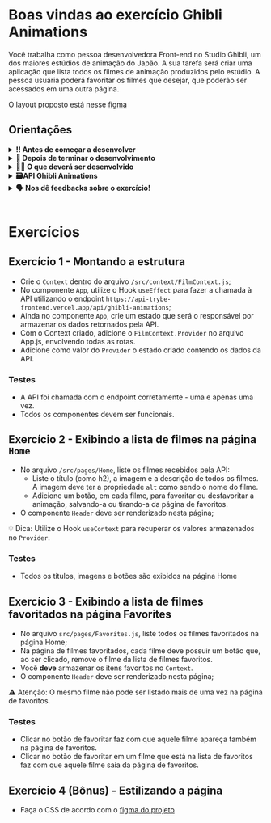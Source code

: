 # Boas vindas ao exercício Ghibli Animations

Você trabalha como pessoa desenvolvedora Front-end no Studio Ghibli, um dos maiores estúdios de animação do Japão. A sua tarefa será criar uma aplicação que lista todos os filmes de animação produzidos pelo estúdio. A pessoa usuária poderá favoritar os filmes que desejar, que poderão ser acessados em uma outra página.

O layout proposto está nesse [figma](https://www.figma.com/file/cqw5AHCVTEEsIGI7eNsAQY/%5BFRONT%5D-Exercise-Ghibli-Animations?node-id=0%3A1&t=0KTsRD18wbnb0tbl-1)

## Orientações

<details>
  <summary><strong>‼️ Antes de começar a desenvolver</strong></summary><br />

- Crie um fork desse projeto, para isso siga esse [tutorial de como realizar um fork](https://guides.github.com/activities/forking/).

- Após fazer o fork, clone o repositório criado para o seu computador.

- Rode o comando `npm install`.

- Vá para a branch `main` do seu projeto e execute o comando `git branch` ou `git branch -a`.

> 💡 Observe o que deve ser feito nas instruções para cada exercício.

</details>

<details>
  <summary><strong>🤝 Depois de terminar o desenvolvimento</strong></summary><br />

Após a solução dos exercícios, abra um PR no seu repositório forkado e, se quiser, mergeie para a `main`. Sinta-se à vontade!

**Atenção!**: Ao criar o PR,  você irá se deparar com essa tela:

![PR do exercício](images/example-pr.png)

É necessário realizar uma mudança. Para isso, clique no _base repository_ como na imagem abaixo:

![Mudando a base do repositório](images/change-base.png)

Mude para o seu repositório. Seu nome estará na frente do nome dele, por exemplo: `antonio/TicTacToe`. Depois desse passo a página deve ficar assim:

![Após mudança](images/after-change.png)

Agora, basta criar o PULL REQUEST clicando no botão `Create Pull Request`.

> 💡 Realize esse processo para cada PR que abrir.

</details>

<details>
  <summary><strong>👨‍💻 O que deverá ser desenvolvido</strong></summary><br />

Você criará uma aplicação que exibe as principais animações do [Studio Ghibli](https://studioghibli.com.br/studioghibli/), além de possibilitar a pessoa usuária a favoritar uma animação e renderizá-las na página de favoritos.

> 👀 Dica: a estrutura de páginas e as rotas da aplicação já estão prontas!

Para se inspirar, o Figma da aplicação está nesse [link.](https://www.figma.com/file/cqw5AHCVTEEsIGI7eNsAQY/%5BFRONT%5D-Exercise-Ghibli-Animations?node-id=0%3A1&t=0KTsRD18wbnb0tbl-1)

</details>

  <details>
    <summary><strong>🗃API Ghibli Animations</strong></summary> <br />

  A API utilizada encontra-se [neste endpoint](https://api-trybe-frontend.vercel.app/api/ghibli-animations). Você pode acessá-la para verificar como os dados serão recebidos pela aplicação e como são os objetos retornados por ela.

  </details>

<details>
  <summary><strong>🗣 Nos dê feedbacks sobre o exercício!</strong></summary> <br />

  Ao finalizar e submeter o exercício, não se esqueça de avaliar sua experiência preenchendo o formulário. Leva menos de 3 minutos!

  [FORMULÁRIO DE AVALIAÇÃO](https://be-trybe.typeform.com/to/ZTeR4IbH#cohort_hidden=CH30-A&template=betrybe/sd-0x-exercise-ghibli-animations)

</details>

<br />

# Exercícios

## Exercício 1 - Montando a estrutura

- Crie o `Context` dentro do arquivo `/src/context/FilmContext.js`;
- No componente `App`, utilize o Hook `useEffect` para fazer a chamada à API utilizando o endpoint `https://api-trybe-frontend.vercel.app/api/ghibli-animations`;
- Ainda no componente `App`, crie um estado que será o responsável por armazenar os dados retornados pela API.
- Com o Context criado, adicione o `FilmContext.Provider` no arquivo App.js, envolvendo todas as rotas.
- Adicione como valor do `Provider` o estado criado contendo os dados da API.

### Testes

- A API foi chamada com o endpoint corretamente - uma e apenas uma vez.
- Todos os componentes devem ser funcionais.

## Exercício 2 - Exibindo a lista de filmes na página `Home`

- No arquivo `/src/pages/Home`, liste os filmes recebidos pela API:
  - Liste o título (como h2), a imagem e a descrição de todos os filmes. A imagem deve ter a propriedade `alt` como sendo o nome do filme.
  - Adicione um botão, em cada filme, para favoritar ou desfavoritar a animação, salvando-a ou tirando-a da página de favoritos.
- O componente `Header` deve ser renderizado nesta página;

💡 Dica: Utilize o Hook `useContext` para recuperar os valores armazenados no `Provider`.

### Testes

- Todos os títulos, imagens e botões são exibidos na página Home

## Exercício 3 - Exibindo a lista de filmes favoritados na página Favorites

- No arquivo `src/pages/Favorites.js`, liste todos os filmes favoritados na página Home;
- Na página de filmes favoritados, cada filme deve possuir um botão que, ao ser clicado, remove o filme da lista de filmes favoritos.
- Você **deve** armazenar os itens favoritos no `Context`.
- O componente `Header` deve ser renderizado nesta página;

⚠️ Atenção: O mesmo filme não pode ser listado mais de uma vez na página de favoritos.

### Testes

- Clicar no botão de favoritar faz com que aquele filme apareça também na página de favoritos.
- Clicar no botão de favoritar em um filme que está na lista de favoritos faz com que aquele filme saia da página de favoritos.

## Exercício 4 (Bônus) - Estilizando a página

- Faça o CSS de acordo com o [figma do projeto](https://www.figma.com/file/cqw5AHCVTEEsIGI7eNsAQY/%5BFRONT%5D-Exercise-Ghibli-Animations?node-id=0%3A1&t=0KTsRD18wbnb0tbl-1)
